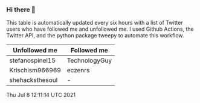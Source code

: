 ### Hi there 👋

This table is automatically updated every six hours with a list of Twitter users who have followed me and unfollowed me. I used Github Actions, the Twitter API, and the python package tweepy to automate this workflow.

| Unfollowed me |  Followed me |
| --- | --- |
|stefanospinel15|TechnologyGuy|
|Krischism966969|eczenrs|
|shehacksthesoul|-|
Thu Jul  8 12:11:14 UTC 2021
